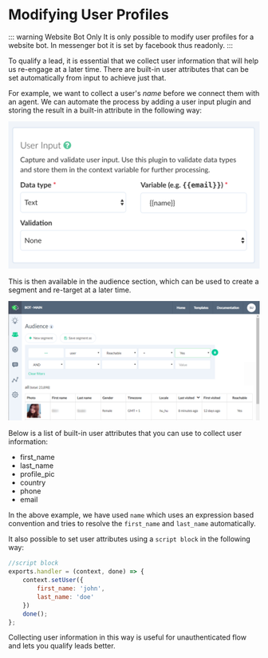 # Modifying User Profiles

::: warning Website Bot Only
It is only possible to modify user profiles for a website bot. In messenger bot it is set by facebook thus readonly.
:::


To qualify a lead, it is essential that we collect user information that will help us re-engage at a later time. There are built-in user attributes that can be set automatically from input to achieve just that.

For example, we want to collect a user's *name* before we connect them with an agent. We can automate the process by adding a user input plugin and storing the result in a built-in attribute in the following way:

![](./user-input-name.png)

This is then available in the audience section, which can be used to create a segment and re-target at a later time.

![](./audience.png)


Below is a list of built-in user attributes that you can use to collect user information:

* first_name
* last_name
* profile_pic
* country
* phone
* email

In the above example, we have used `name` which uses an expression based convention and tries to resolve the `first_name` and `last_name` automatically.

It also possible to set user attributes using a `script block` in the following way:

```javascript
//script block
exports.handler = (context, done) => {
    context.setUser({
        first_name: 'john',
        last_name: 'doe'
    })
    done();
};

```

Collecting user information in this way is useful for unauthenticated flow and lets you qualify leads better.

